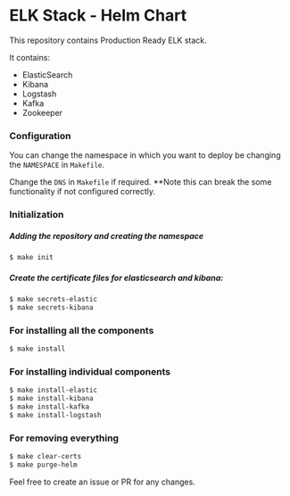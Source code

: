 # ELK Stack - Helm Chart

This repository contains Production Ready ELK stack.

It contains:
  - ElasticSearch
  - Kibana
  - Logstash
  - Kafka
  - Zookeeper

### Configuration
You can change the namespace in which you want to deploy be changing the `NAMESPACE` in `Makefile`.

Change the `DNS` in `Makefile` if required.
**Note this can  break the some functionality if not configured correctly.

### Initialization
##### Adding the repository and creating the namespace

```sh
$ make init
```

##### Create the certificate files for elasticsearch and kibana:
```sh
$ make secrets-elastic
$ make secrets-kibana
```

### For installing all the components
```sh
$ make install
```

### For installing individual components
```sh
$ make install-elastic
$ make install-kibana
$ make install-kafka
$ make install-logstash
```

### For removing everything
```sh
$ make clear-certs
$ make purge-helm
```

Feel free to create an issue or PR for any changes.
